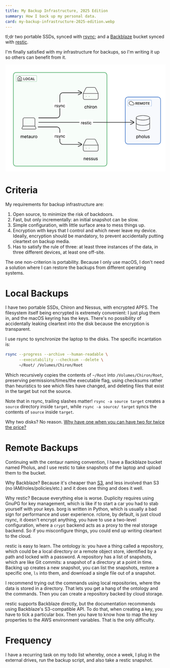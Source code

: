 ```yaml
---
title: My Backup Infrastructure, 2025 Edition
summary: How I back up my personal data.
card: my-backup-infrastructure-2025-edition.webp
---
```


tl;dr two portable SSDs, synced with [rsync]; and a [Backblaze][bb] bucket synced with [restic].

I'm finally satisfied with my infrastructure for backups, so I'm writing it up so others can benefit from it.

![TODO TODO TODO](/assets/content/my-backup-infrastructure-2025-edition/infra.svg)

# Criteria

My requirements for backup infrastructure are:

1. Open source, to minimize the risk of backdoors.
1. Fast, but only incrementally: an initial snapshot can be slow.
1. Simple configuration, with little surface area to mess things up.
1. Encryption with keys that I control and which never leave my device. Ideally, encryption should be mandatory, to prevent accidentally putting cleartext on backup media.
1. Has to satisfy the rule of three: at least three instances of the data, in three different devices, at least one off-site.

The one non-criterion is portability. Because I only use macOS, I don't need a solution where I can restore the backups from different operating systems.

# Local Backups

I have two portable SSDs, Chiron and Nessus, with encrypted APFS. The filesystem itself being encrypted is extremely convenient: I just plug them in, and the macOS keyring has the keys. There's no possibility of accidentally leaking cleartext into the disk because the encryption is transparent.

I use rsync to synchronize the laptop to the disks. The specific incantation is:

```bash
rsync --progress --archive --human-readable \
      --executability --checksum --delete \
      ~/Root/ /Volumes/Chiron/Root
```

Which recursively copies the contents of `~/Root` into `/Volumes/Chiron/Root`, preserving permissions/times/the executable flag, using checksums rather than heuristics to see which files have changed, and deleting files that exist in the target but not the source.

Note that in rsync, trailing slashes matter! `rsync -a source target` creates a `source` directory inside `target`, while `rsync -a source/ target` syncs the contents of `source` inside `target`.

Why two disks? No reason. [Why have one when you can have two for twice the price?][hadden]

[hadden]: https://www.youtube.com/watch?v=Et4sMJP9FmM

# Remote Backups

Continuing with the centaur naming convention, I have a Backblaze bucket named Pholus, and I use restic to take snapshots of the laptop and upload them to the bucket.

Why Backblaze? Because it's cheaper than [S3], and less involved than S3 (no IAM/roles/policies/etc.) and it does one thing and does it well.

Why restic? Because everything else is worse. Duplicity requires using GnuPG for key management, which is like if to start a car you had to stab yourself with your keys. borg is written in Python, which is usually a bad sign for performance and user experience. rclone, by default, is just cloud rsync, it doesn't encrypt anything, you have to use a two-level configuration, where a `crypt` backend acts as a proxy to the real storage backend. So if you misconfigure things, you could end up writing cleartext to the cloud.

restic is easy to learn. The ontology is: you have a thing called a repository, which could be a local directory or a remote object store, identified by a path and locked with a password. A repository has a list of snapshots, which are like Git commits: a snapshot of a directory at a point in time. Backing up creates a new snapshot, you can list the snapshots, restore a specific one, `ls` into them, and download a single file out of a snapshot.

I recommend trying out the commands using local repositories, where the data is stored in a directory. That lets you get a hang of the ontology and the commands. Then you can create a repository backed by cloud storage.

restic supports Backblaze directly, but the documentation recommends using Backblaze's S3-compatible API. To do that, when creating a key, you have to tick a particular box. Then you have to know how to map the key properties to the AWS environment variables. That is the only difficulty.

# Frequency

I have a recurring task on my todo list whereby, once a week, I plug in the external drives, run the backup script, and also take a restic snapshot.

[rsync]: https://en.wikipedia.org/wiki/Rsync
[restic]: https://restic.net/
[bb]: https://www.backblaze.com/
[S3]: https://aws.amazon.com/s3/
